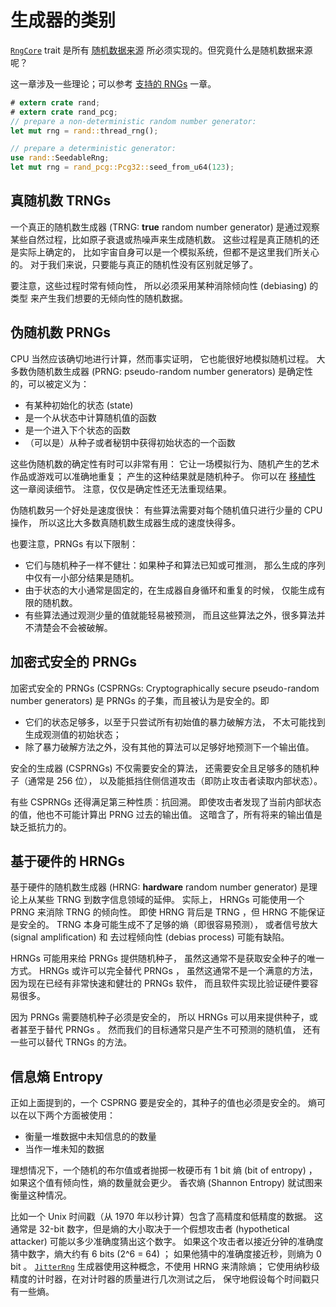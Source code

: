 # 生成器的类别

[`RngCore`] trait 是所有 <abbr title="random data sources">随机数据来源</abbr>
所必须实现的。但究竟什么是随机数据来源呢？

这一章涉及一些理论；可以参考 [支持的 RNGs](guide-rngs.md) 一章。

```rust
# extern crate rand;
# extern crate rand_pcg;
// prepare a non-deterministic random number generator:
let mut rng = rand::thread_rng();

// prepare a deterministic generator:
use rand::SeedableRng;
let mut rng = rand_pcg::Pcg32::seed_from_u64(123);
```

## 真随机数 TRNGs

一个真正的随机数生成器 (TRNG: **true** random number generator)
是通过观察某些自然过程，比如原子衰退或热噪声来生成随机数。
这些过程是真正随机的还是实际上确定的，
比如宇宙自身可以是一个模拟系统，但都不是这里我们所关心的。
对于我们来说，只要能与真正的随机性没有区别就足够了。

要注意，这些过程时常有倾向性，
所以必须采用某种消除倾向性 (debiasing) 的类型
来产生我们想要的无倾向性的随机数据。

## 伪随机数 PRNGs

CPU 当然应该确切地进行计算，然而事实证明，
它也能很好地模拟随机过程。
大多数伪随机数生成器 (PRNG: pseudo-random number generators) 
是确定性的，可以被定义为：

- 有某种初始化的状态 (state)
- 是一个从状态中计算随机值的函数
- 是一个进入下个状态的函数
- （可以是）从种子或者秘钥中获得初始状态的一个函数

这些伪随机数的确定性有时可以非常有用：
它让一场模拟行为、随机产生的艺术作品或游戏可以准确地重复；
产生的这种结果就是随机种子。
你可以在 [移植性](portability.md) 这一章阅读细节。
注意，仅仅是确定性还无法重现结果。

伪随机数另一个好处是速度很快：
有些算法需要对每个随机值只进行少量的 CPU 操作，
所以这比大多数真随机数生成器生成的速度快得多。

也要注意，PRNGs 有以下限制：

- 它们与随机种子一样不健壮：如果种子和算法已知或可推测，
  那么生成的序列中仅有一小部分结果是随机。
- 由于状态的大小通常是固定的，在生成器自身循环和重复的时候，
  仅能生成有限的随机数。
- 有些算法通过观测少量的值就能轻易被预测，
  而且这些算法之外，很多算法并不清楚会不会被破解。

## 加密式安全的 PRNGs

加密式安全的 PRNGs 
(CSPRNGs: Cryptographically secure pseudo-random number generators)
是 PRNGs 的子集，而且被认为是安全的。即

- 它们的状态足够多，以至于只尝试所有初始值的暴力破解方法，
  不太可能找到生成观测值的初始状态；
- 除了暴力破解方法之外，没有其他的算法可以足够好地预测下一个输出值。

安全的生成器 (CSPRNGs) 不仅需要安全的算法，
还需要安全且足够多的随机种子（通常是 256 位），
以及能抵挡住侧信道攻击（即防止攻击者读取内部状态）。

有些 CSPRNGs 还得满足第三种性质：抗回溯。
即使攻击者发现了当前内部状态的值，他也不可能计算出 PRNG 过去的输出值。
这暗含了，所有将来的输出值是缺乏抵抗力的。

## 基于硬件的 HRNGs

基于硬件的随机数生成器 (HRNG: **hardware** random number generator)
是理论上从某些 TRNG 到数字信息领域的延伸。
实际上， HRNGs 可能使用一个 PRNG 来消除 TRNG 的倾向性。
即使 HRNG 背后是 TRNG ，但 HRNG 不能保证是安全的。
TRNG 本身可能生成不了足够的熵（即很容易预测），
或者信号放大 (signal amplification) 和
去过程倾向性 (debias process) 可能有缺陷。

HRNGs 可能用来给 PRNGs 提供随机种子，
虽然这通常不是获取安全种子的唯一方式。
HRNGs 或许可以完全替代 PRNGs ，
虽然这通常不是一个满意的方法，
因为现在已经有非常快速和健壮的 PRNGs 软件，
而且软件实现比验证硬件要容易很多。

因为 PRNGs 需要随机种子必须是安全的，
所以 HRNGs 可以用来提供种子，或者甚至于替代 PRNGs 。
然而我们的目标通常只是产生不可预测的随机值，
还有一些可以替代 TRNGs 的方法。

## 信息熵 Entropy

正如上面提到的，一个 CSPRNG 要是安全的，其种子的值也必须是安全的。
熵可以在以下两个方面被使用：

- 衡量一堆数据中未知信息的的数量
- 当作一堆未知的数据

理想情况下，一个随机的布尔值或者抛掷一枚硬币有 1 bit 熵 (bit of entropy) ，
如果这个值有倾向性，熵的数量就会更少。
香农熵 (Shannon Entropy) 就试图来衡量这种情况。

比如一个 Unix 时间戳（从 1970 年以秒计算）包含了高精度和低精度的数据。
这通常是 32-bit 数字，但是熵的大小取决于一个假想攻击者 (hypothetical attacker)
可能以多少准确度猜出这个数字。
如果这个攻击者以接近分钟的准确度猜中数字，熵大约有 6 bits (2^6 = 64) ；
如果他猜中的准确度接近秒，则熵为 0 bit 。
[`JitterRng`] 生成器使用这种概念，不使用 HRNG 来清除熵；
它使用纳秒级精度的计时器，在对计时器的质量进行几次测试之后，
保守地假设每个时间戳只有一些熵。 

[`RngCore`]: https://rust-random.github.io/rand/rand_core/trait.RngCore.html
[`JitterRng`]: https://rust-random.github.io/rand/rand/rngs/jitter/struct.JitterRng.html
